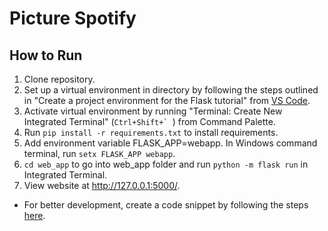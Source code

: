 # Picture Spotify

## How to Run

1. Clone repository.
2. Set up a virtual environment in directory by following the steps outlined in "Create a project environment for the Flask tutorial" from [VS Code](https://code.visualstudio.com/docs/python/tutorial-flask#_create-a-project-environment-for-the-flask-tutorial).
3. Activate virtual environment by running "Terminal: Create New Integrated Terminal" (``Ctrl+Shift+` ``) from Command Palette.
4. Run `pip install -r requirements.txt` to install requirements.
5. Add environment variable FLASK_APP=webapp. In Windows command terminal, run `setx FLASK_APP webapp`.
6. `cd web_app` to go into web_app folder and run `python -m flask run` in Integrated Terminal.
7. View website at http://127.0.0.1:5000/.

- For better development, create a code snippet by following the steps [here](https://code.visualstudio.com/docs/python/tutorial-flask#_create-multiple-templates-that-extend-a-base-template).
